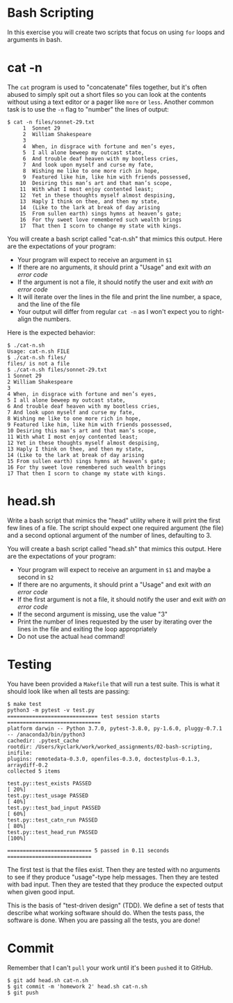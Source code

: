 # Bash Scripting

In this exercise you will create two scripts that focus on using `for` loops and arguments in bash.

# cat -n

The `cat` program is used to "concatenate" files together, but it's often abused to simply spit out a short files so you can look at the contents without using a text editor or a pager like `more` or `less`. Another common task is to use the `-n` flag to "number" the lines of output:

````
$ cat -n files/sonnet-29.txt
     1	Sonnet 29
     2	William Shakespeare
     3
     4	When, in disgrace with fortune and men’s eyes,
     5	I all alone beweep my outcast state,
     6	And trouble deaf heaven with my bootless cries,
     7	And look upon myself and curse my fate,
     8	Wishing me like to one more rich in hope,
     9	Featured like him, like him with friends possessed,
    10	Desiring this man’s art and that man’s scope,
    11	With what I most enjoy contented least;
    12	Yet in these thoughts myself almost despising,
    13	Haply I think on thee, and then my state,
    14	(Like to the lark at break of day arising
    15	From sullen earth) sings hymns at heaven’s gate;
    16	For thy sweet love remembered such wealth brings
    17	That then I scorn to change my state with kings.
````

You will create a bash script called "cat-n.sh" that mimics this output. Here are the expectations of your program:

* Your program will expect to receive an argument in `$1`
* If there are no arguments, it should print a "Usage" and exit *with an error code*
* If the argument is not a file, it should notify the user and exit *with an error code*
* It will iterate over the lines in the file and print the line number, a space, and the line of the file
* Your output will differ from regular `cat -n` as I won't expect you to right-align the numbers. 

Here is the expected behavior:

````
$ ./cat-n.sh
Usage: cat-n.sh FILE
$ ./cat-n.sh files/
files/ is not a file
$ ./cat-n.sh files/sonnet-29.txt
1 Sonnet 29
2 William Shakespeare
3
4 When, in disgrace with fortune and men’s eyes,
5 I all alone beweep my outcast state,
6 And trouble deaf heaven with my bootless cries,
7 And look upon myself and curse my fate,
8 Wishing me like to one more rich in hope,
9 Featured like him, like him with friends possessed,
10 Desiring this man’s art and that man’s scope,
11 With what I most enjoy contented least;
12 Yet in these thoughts myself almost despising,
13 Haply I think on thee, and then my state,
14 (Like to the lark at break of day arising
15 From sullen earth) sings hymns at heaven’s gate;
16 For thy sweet love remembered such wealth brings
17 That then I scorn to change my state with kings.
````

# head.sh

Write a bash script that mimics the "head" utility where it will print the first few lines of a file.  The script should expect one required argument (the file) and a second optional argument of the number of lines, defaulting to 3.

You will create a bash script called "head.sh" that mimics this output. Here are the expectations of your program:

* Your program will expect to receive an argument in `$1` and maybe a second in `$2`
* If there are no arguments, it should print a "Usage" and exit *with an error code*
* If the first argument is not a file, it should notify the user and exit *with an error code*
* If the second argument is missing, use the value "3"
* Print the number of lines requested by the user by iterating over the lines in the file and exiting the loop appropriately
* Do not use the actual `head` command!

# Testing

You have been provided a `Makefile` that will run a test suite. This is what it should look like when all tests are passing:

````
$ make test
python3 -m pytest -v test.py
============================= test session starts ==============================
platform darwin -- Python 3.7.0, pytest-3.8.0, py-1.6.0, pluggy-0.7.1 -- /anaconda3/bin/python3
cachedir: .pytest_cache
rootdir: /Users/kyclark/work/worked_assignments/02-bash-scripting, inifile:
plugins: remotedata-0.3.0, openfiles-0.3.0, doctestplus-0.1.3, arraydiff-0.2
collected 5 items

test.py::test_exists PASSED                                              [ 20%]
test.py::test_usage PASSED                                               [ 40%]
test.py::test_bad_input PASSED                                           [ 60%]
test.py::test_catn_run PASSED                                            [ 80%]
test.py::test_head_run PASSED                                            [100%]

=========================== 5 passed in 0.11 seconds ===========================
````

The first test is that the files exist. Then they are tested with no arguments to see if they produce "usage"-type help messages. Then they are tested with bad input. Then they are tested that they produce the expected output when given good input.

This is the basis of "test-driven design" (TDD). We define a set of tests that describe what working software should do. When the tests pass, the software is done. When you are passing all the tests, you are done! 

# Commit

Remember that I can't `pull` your work until it's been `push`ed it to GitHub.

````
$ git add head.sh cat-n.sh
$ git commit -m 'homework 2' head.sh cat-n.sh
$ git push
````